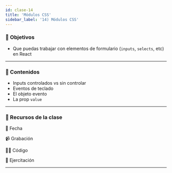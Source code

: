 ```yaml
---
id: clase-14
title: 'Módulos CSS'
sidebar_label: '14) Módulos CSS'
---
```


### 🏁 Objetivos

- Que puedas trabajar con elementos de formulario (`inputs`, `selects`, etc) en React

---

### 📝 Contenidos

- Inputs controlados vs sin controlar
- Eventos de teclado
- El objeto evento
- La prop `value`

---

### 🚀 Recursos de la clase

📆 Fecha

📹 Grabación

👩‍💻 Código

💪 Ejercitación

---
